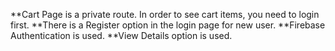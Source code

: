 **Cart Page is a private route. In order to see cart items, you need to login first. 
**There is a Register option in the login page for new user.
**Firebase Authentication is used. 
**View Details option is used.